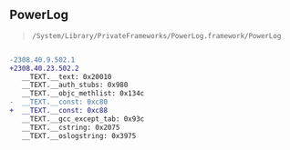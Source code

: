 ## PowerLog

> `/System/Library/PrivateFrameworks/PowerLog.framework/PowerLog`

```diff

-2308.40.9.502.1
+2308.40.23.502.2
   __TEXT.__text: 0x20010
   __TEXT.__auth_stubs: 0x980
   __TEXT.__objc_methlist: 0x134c
-  __TEXT.__const: 0xc80
+  __TEXT.__const: 0xc88
   __TEXT.__gcc_except_tab: 0x93c
   __TEXT.__cstring: 0x2075
   __TEXT.__oslogstring: 0x3975

```
